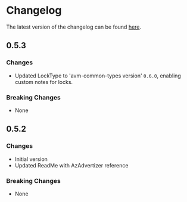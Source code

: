 # Changelog

The latest version of the changelog can be found [here](https://github.com/Azure/bicep-registry-modules/blob/main/avm/res/network/network-interface/CHANGELOG.md).

## 0.5.3

### Changes

- Updated LockType to 'avm-common-types version' `0.6.0`, enabling custom notes for locks.

### Breaking Changes

- None

## 0.5.2

### Changes

- Initial version
- Updated ReadMe with AzAdvertizer reference

### Breaking Changes

- None
